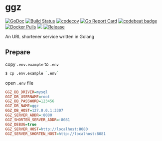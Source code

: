 # ggz

[![GoDoc](https://godoc.org/github.com/go-ggz/ggz?status.svg)](https://godoc.org/github.com/go-ggz/ggz)
[![Build Status](http://drone.wu-boy.com/api/badges/go-ggz/ggz/status.svg)](http://drone.wu-boy.com/go-ggz/ggz)
[![codecov](https://codecov.io/gh/go-ggz/ggz/branch/master/graph/badge.svg)](https://codecov.io/gh/go-ggz/ggz)
[![Go Report Card](https://goreportcard.com/badge/github.com/go-ggz/ggz)](https://goreportcard.com/report/github.com/go-ggz/ggz)
[![codebeat badge](https://codebeat.co/badges/0a4eff2d-c9ac-46ed-8fd7-b59942983390)](https://codebeat.co/projects/github-com-appleboy-gorush)
[![Docker Pulls](https://img.shields.io/docker/pulls/go-ggz/ggz.svg)](https://hub.docker.com/r/go-ggz/ggz/)
[![](https://images.microbadger.com/badges/image/go-ggz/ggz.svg)](https://microbadger.com/images/go-ggz/ggz "Get your own image badge on microbadger.com")
[![Release](https://github-release-version.herokuapp.com/github/go-ggz/ggz/release.svg?style=flat)](https://github.com/go-ggz/ggz/releases/latest)

An URL shortener service written in Golang

## Prepare

copy `.env.example` to `.env`

```sh
$ cp .env.example `.env`
```

open `.env` file 

[embedmd]:# (.env.example ini)
```ini
GGZ_DB_DRIVER=mysql
GGZ_DB_USERNAME=root
GGZ_DB_PASSWORD=123456
GGZ_DB_NAME=ggz
GGZ_DB_HOST=127.0.0.1:3307
GGZ_SERVER_ADDR=:8080
GGZ_SHORTEN_SERVER_ADDR=:8081
GGZ_DEBUG=true
GGZ_SERVER_HOST=http://localhost:8080
GGZ_SERVER_SHORTEN_HOST=http://localhost:8081
```
